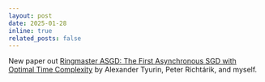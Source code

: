```yaml
---
layout: post
date: 2025-01-28
inline: true
related_posts: false
---
```



New paper out [Ringmaster ASGD: The First Asynchronous SGD with Optimal Time Complexity](https://arxiv.org/abs/2501.16168) by Alexander Tyurin, Peter Richtárik, and myself.
